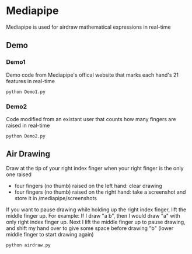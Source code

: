 # Mediapipe
Mediapipe is used for airdraw mathematical expressions in real-time
## Demo
### Demo1
Demo code from Mediapipe's offical website that marks each hand's 21 features in real-time
```
python Demo1.py
```
### Demo2
Code modified from an existant user that counts how many fingers are raised in real-time
```
python Demo2.py
```
## Air Drawing
Draw at the tip of your right index finger when your right finger is the only one raised
- four fingers (no thumb) raised on the left hand: clear drawing 
- four fingers (no thumb) raised on the right hand: take a screenshot and store it in /mediapipe/screenshots

If you want to pause drawing while holding up the right index finger, lift the middle finger up.
For example: If I draw "a b", then I would draw "a" with only right index finger up. Next I lift the middle finger up to pause drawing, and shift my hand over to give some space before drawing "b" (lower middle finger to start drawing again)
```
python airdraw.py
```